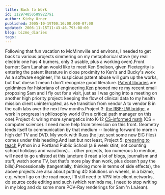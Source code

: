 ```yaml
---
title: Back to Work
id: 112974850589922791
author: Kirby Urner
published: 2005-10-19T00:16:00.000-07:00
updated: 2006-11-15T11:43:46.793-08:00
blog: bizmo_diaries
tags: 
---
```


Following that fun vacation to McMinnville and environs, I needed to get back to various projects simmering on my metaphorical stove (my real electric one has 4 burners, only 3 usable, plus a working oven).Front burner: Sam Lanahan would like to meet Ken Snelson, given Flextegrity is entering the patent literature in close proximity to Ken's and Bucky's work As a software engineer, I'm suspicious patent abuse will gum up the works, but that doesn't mean I don't recognize good literature. [Patent libraries](http://www.python-in-business.org/ep2005/talk.chtml?talk=5769&track=653) are goldmines for historians of engineering.[Ken](http://www.grunch.net/snelson/) phoned me re my recent email proposing Sam and I fly out for a visit, just as I was going into a meeting on another high priority project: keeping the flow of clinical data to my health mission client uninterrupted, as we transition from vendor A to vendor B in the cath labs over the next few months.Project 3: [the RBF-LW bridge](http://groups.yahoo.com/group/wittgenstein-dialognet/message/5442), a work in progress in philosophy world (I'm a critical path manager on this one).Project 4: wiring more synergetics into K-12 [CS-informed math](http://mathforum.org/kb/thread.jspa?threadID=1268070&tstart=0) (CS = computer science). I need more help from television on this front. Geometry lends itself to communication by that medium -- looking forward to more in high def TV and DVD. My work with Russ (he just sent some new EIG files) comes under this heading.And last but not least, Project 5:  [preparing to teach](http://mail.python.org/pipermail/edu-sig/2005-October/005413.html) Python in a Portland Public School (a 9 week stint, not counting school holidays and vacations).... other projects, too numerous to mention, will need to go unlisted at this juncture (I read a lot of blogs, journalism and stuff, watch some TV, but that's more play than work, plus doesn't pay the bills).Precessionally (tangentially, thinking more in terms of side effects), the above projects are also about putting 4D Solutions on wheels, in a bizmo, e.g. when I go on the road more, I'll still need to VPN into client networks, do source code editing and such (which reminds me, I need to stop writing in my blog and do some more POV-Ray renderings for Sam 'n LaJean).